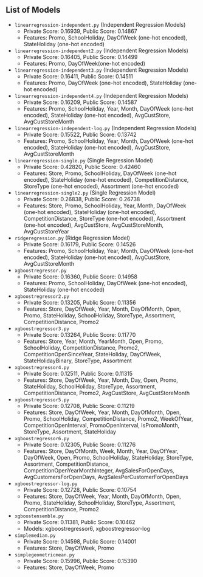 ## List of Models

- `linearregression-independent.py` (Independent Regression Models)
    - Private Score: 0.16939, Public Score: 0.14867
    - Features: Promo, SchoolHoliday, DayOfWeek (one-hot encoded), StateHoliday (one-hot encoded)
- `linearregression-independent2.py` (Independent Regression Models)
    - Private Score: 0.16405, Public Score: 0.14499
    - Features: Promo, DayOfWeek(one-hot encoded)
- `linearregression-independent3.py` (Independent Regression Models)
    - Private Score: 0.16411, Public Score: 0.14511
    - Features: Promo, DayOfWeek (one-hot encoded), StateHoliday (one-hot encoded)
- `linearregression-independent4.py` (Independent Regression Models)
    - Private Score: 0.16209, Public Score: 0.14587
    - Features: Promo, SchoolHoliday, Year, Month, DayOfWeek (one-hot encoded), StateHoliday (one-hot encoded), AvgCustStore, AvgCustStoreMonth
- `linearregression-independent-log.py` (Independent Regression Models)
    - Private Score: 0.15522, Public Score: 0.13742
    - Features: Promo, SchoolHoliday, Year, Month, DayOfWeek (one-hot encoded), StateHoliday (one-hot encoded), AvgCustStore, AvgCustStoreMonth
- `linearregression-single.py` (Single Regression Model)
    - Private Score: 0.42820, Public Score: 0.42460
    - Features: Store, Promo, SchoolHoliday, DayOfWeek (one-hot encoded), StateHoliday (one-hot encoded), CompetitionDistance, StoreType (one-hot encoded), Assortment (one-hot encoded)
- `linearregression-single2.py` (Single Regression Model)
    - Private Score: 0.26838, Public Score: 0.26738
    - Features: Store, Promo, SchoolHoliday, Year, Month, DayOfWeek (one-hot encoded), StateHoliday (one-hot encoded), CompetitionDistance, StoreType (one-hot encoded), Assortment (one-hot encoded), AvgCustStore, AvgCustStoreMonth, AvgCustStoreYear
- `ridgeregression.py` (Ridge Regression Model)
    - Private Score: 0.16179, Public Score: 0.14526
    - Features: Promo, SchoolHoliday, Year, Month, DayOfWeek (one-hot encoded), StateHoliday (one-hot encoded), AvgCustStore, AvgCustStoreMonth
- `xgboostregressor.py`
    - Private Score: 0.16360, Public Score: 0.14958
    - Features: Promo, SchoolHoliday, DayOfWeek (one-hot encoded), StateHoliday (one-hot encoded)
- `xgboostregressor2.py`
    - Private Score: 0.13205, Public Score: 0.11356
    - Features: Store, DayOfWeek, Year, Month, DayOfMonth, Open, Promo, StateHoliday, SchoolHoliday, StoreType, Assortment, CompetitionDistance, Promo2
- `xgboostregressor3.py`
    - Private Score: 0.13264, Public Score: 0.11770
    - Features: Store, Year, Month, YearMonth, Open, Promo, SchoolHoliday, CompetitionDistance, Promo2, CompetitionOpenSinceYear, StateHoliday, DayOfWeek, StateHolidayBinary, StoreType, Assortment
- `xgboostregressor4.py`
    - Private Score: 0.12511, Public Score: 0.11315
    - Features: Store, DayOfWeek, Year, Month, Day, Open, Promo, StateHoliday, SchoolHoliday, StoreType, Assortment, CompetitionDistance, Promo2, AvgCustStore, AvgCustStoreMonth
- `xgboostregressor5.py`
    - Private Score: 0.12708, Public Score: 0.11219
    - Features: Store, DayOfWeek, Year, Month, DayOfMonth, Open, Promo, SchoolHoliday, CompetitionDistance, Promo2, WeekOfYear, CompetitionOpenInterval, PromoOpenInterval, IsPromoMonth, StoreType, Assortment, StateHoliday
- `xgboostregressor6.py`
    - Private Score: 0.12305, Public Score: 0.11276
    - Features: Store, DayOfMonth, Week, Month, Year, DayOfYear, DayOfWeek, Open, Promo, SchoolHoliday, StateHoliday, StoreType, Assortment, CompetitionDistance, CompetitionOpenYearMonthInteger, AvgSalesForOpenDays, AvgCustomersForOpenDays, AvgSalesPerCustomerForOpenDays
- `xgboostregressor-log.py`
    - Private Score: 0.12728, Public Score: 0.10754
    - Features: Store, DayOfWeek, Year, Month, DayOfMonth, Open, Promo, StateHoliday, SchoolHoliday, StoreType, Assortment, CompetitionDistance, Promo2
- `xgboostensemble.py`
    - Private Score: 0.11381, Public Score: 0.10462
    - Models: xgboostregressor6, xgboostregressor-log
- `simplemedian.py`
    - Private Score: 0.14598, Public Score: 0.14001
    - Features: Store, DayOfWeek, Promo
- `simplegeometricmean.py`
    - Private Score: 0.15996, Public Score: 0.15390
    - Features: Store, DayOfWeek, Promo
